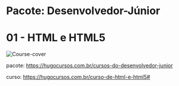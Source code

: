 # Pacote: Desenvolvedor-Júnior
# 01 - HTML e HTML5

![Course-cover](https://hugocursos.com.br/sistema/styles/img/cursos/05-08-2024-05-57-54-705.webp "Course-cover")

pacote: https://hugocursos.com.br/cursos-do-desenvolvedor-junior

curso: https://hugocursos.com.br/curso-de-html-e-html5#
